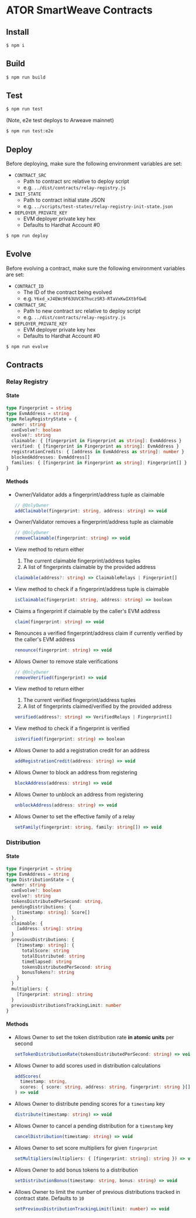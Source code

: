 # ATOR SmartWeave Contracts

## Install

```bash
$ npm i
```

## Build

```bash
$ npm run build
```

## Test

```bash
$ npm run test
```

(Note, e2e test deploys to Arweave mainnet)
```bash
$ npm run test:e2e
```

## Deploy

Before deploying, make sure the following environment variables are set:

- `CONTRACT_SRC`
  - Path to contract src relative to deploy script
  - e.g. `../dist/contracts/relay-registry.js`
- `INIT_STATE`
  - Path to contract initial state JSON
  - e.g. `../scripts/test-states/relay-registry-init-state.json`
- `DEPLOYER_PRIVATE_KEY`
  - EVM deployer private key hex
  - Defaults to Hardhat Account #0

```bash
$ npm run deploy
```

## Evolve

Before evolving a contract, make sure the following environment variables are set:

- `CONTRACT_ID`
  - The ID of the contract being evolved
  - e.g. `Y6xd_xJ4EWc9F63UVC87huczSR3-RTaVxKwIXtbfGwE`
- `CONTRACT_SRC`
  - Path to new contract src relative to deploy script
  - e.g. `../dist/contracts/relay-registry.js`
- `DEPLOYER_PRIVATE_KEY`
  - EVM deployer private key hex
  - Defaults to Hardhat Account #0

```bash
$ npm run evolve
```

## Contracts

### Relay Registry

#### State

```typescript
type Fingerprint = string
type EvmAddress = string
type RelayRegistryState = {
  owner: string
  canEvolve?: boolean
  evolve?: string
  claimable: { [fingerprint in Fingerprint as string]: EvmAddress }
  verified: { [fingerprint in Fingerprint as string]: EvmAddress }
  registrationCredits: { [address in EvmAddress as string]: number }
  blockedAddresses: EvmAddress[]
  families: { [fingerprint in Fingerprint as string]: Fingerprint[] }
}
```

#### Methods

- Owner/Validator adds a fingerprint/address tuple as claimable
  ```typescript
  // @OnlyOwner
  addClaimable(fingerprint: string, address: string) => void
  ```

- Owner/Validator removes a fingerprint/address tuple as claimable
  ```typescript
  // @OnlyOwner
  removeClaimable(fingerprint: string) => void
  ```

- View method to return either
  1) The current claimable fingerprint/address tuples
  2) A list of fingerprints claimable by the provided address
  ```typescript
  claimable(address?: string) => ClaimableRelays | Fingerprint[]
  ```

- View method to check if a fingerprint/address tuple is claimable
  ```typescript
  isClaimable(fingerprint: string, address: string) => boolean
  ```

- Claims a fingerprint if claimable by the caller's EVM address
  ```typescript
  claim(fingerprint: string) => void
  ```

- Renounces a verified fingerprint/address claim if currently verified by the caller's EVM address
  ```typescript
  renounce(fingerprint: string) => void
  ```

- Allows Owner to remove stale verifications
  ```typescript
  // @OnlyOwner
  removeVerified(fingerprint) => void
  ```

- View method to return either
  1) The current verified fingerprint/address tuples
  2) A list of fingerprints claimed/verified by the provided address
  ```typescript
  verified(address?: string) => VerifiedRelays | Fingerprint[]
  ```

- View method to check if a fingerprint is verified
  ```typescript
  isVerified(fingerprint: string) => boolean
  ```

- Allows Owner to add a registration credit for an address
  ```typescript
  addRegistrationCredit(address: string) => void
  ```

- Allows Owner to block an address from registering
  ```typescript
  blockAddress(address: string) => void
  ```

- Allows Owner to unblock an address from registering
  ```typescript
  unblockAddress(address: string) => void
  ```

- Allows Owner to set the effective family of a relay
  ```typescript
  setFamily(fingerprint: string, family: string[]) => void
  ```

### Distribution

#### State

```typescript
type Fingerprint = string
type EvmAddress = string
type DistributionState = {
  owner: string
  canEvolve?: boolean
  evolve?: string
  tokensDistributedPerSecond: string,
  pendingDistributions: {
    [timestamp: string]: Score[]
  },
  claimable: {
    [address: string]: string
  }
  previousDistributions: {
    [timestamp: string]: {
      totalScore: string
      totalDistributed: string
      timeElapsed: string
      tokensDistributedPerSecond: string
      bonusTokens?: string
    }
  }
  multipliers: {
    [fingerprint: string]: string
  }
  previousDistributionsTrackingLimit: number
}
```

#### Methods

- Allows Owner to set the token distribution rate **in atomic units** per second
  ```typescript
  setTokenDistributionRate(tokensDistributedPerSecond: string) => void
  ```

- Allows Owner to add scores used in distribution calculations
  ```typescript
  addScores(
    timestamp: string,
    scores: { score: string, address: string, fingerprint: string }[]
  ) => void
  ```

- Allows Owner to distribute pending scores for a `timestamp` key
  ```typescript
  distribute(timestamp: string) => void
  ```

- Allows Owner to cancel a pending distribution for a `timestamp` key
  ```typescript
  cancelDistribution(timestamp: string) => void
  ```

- Allows Owner to set score multipliers for given `fingerprint`
  ```typescript
  setMultipliers(multipliers: { [fingerprint: string]: string }) => void
  ```

- Allows Owner to add bonus tokens to a distribution
  ```typescript
  setDistributionBonus(timestamp: string, bonus: string) => void
  ```

- Allows Owner to limit the number of previous distributions tracked in contract state.  Defaults to `10`
  ```typescript
  setPreviousDistributionTrackingLimit(limit: number) => void
  ```
